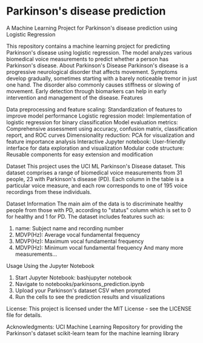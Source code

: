 # Parkinson's disease prediction
A Machine Learning Project for Parkinson's disease prediction using Logistic Regression

This repository contains a machine learning project for predicting Parkinson's disease using logistic regression. The model analyzes various biomedical voice measurements to predict whether a person has Parkinson's disease.
About Parkinson's Disease
Parkinson's disease is a progressive neurological disorder that affects movement. Symptoms develop gradually, sometimes starting with a barely noticeable tremor in just one hand. The disorder also commonly causes stiffness or slowing of movement. Early detection through biomarkers can help in early intervention and management of the disease.
Features

Data preprocessing and feature scaling: Standardization of features to improve model performance
Logistic regression model: Implementation of logistic regression for binary classification
Model evaluation metrics: Comprehensive assessment using accuracy, confusion matrix, classification report, and ROC curves
Dimensionality reduction: PCA for visualization and feature importance analysis
Interactive Jupyter notebook: User-friendly interface for data exploration and visualization
Modular code structure: Reusable components for easy extension and modification

Dataset
This project uses the UCI ML Parkinson's Disease dataset. This dataset comprises a range of biomedical voice measurements from 31 people, 23 with Parkinson's disease (PD). Each column in the table is a particular voice measure, and each row corresponds to one of 195 voice recordings from these individuals.

Dataset Information
The main aim of the data is to discriminate healthy people from those with PD, according to "status" column which is set to 0 for healthy and 1 for PD.
The dataset includes features such as:

1.  name: Subject name and recording number
2.  MDVP(Hz): Average vocal fundamental frequency
3.  MDVP(Hz): Maximum vocal fundamental frequency
4.  MDVP(Hz): Minimum vocal fundamental frequency
And many more measurements...

Usage
Using the Jupyter Notebook
1.  Start Jupyter Notebook: bashjupyter notebook
2.  Navigate to notebooks/parkinsons_prediction.ipynb
3.  Upload your Parkinson's dataset CSV when prompted
4.  Run the cells to see the prediction results and visualizations

License:
This project is licensed under the MIT License - see the LICENSE file for details.

Acknowledgments:
UCI Machine Learning Repository for providing the Parkinson's dataset
scikit-learn team for the machine learning library
